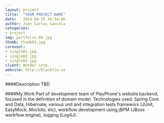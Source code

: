 ```yaml
---
layout: project
title:  "YOUR PROJECT NAME"
date:   2014-04-25 16:54:46
author: Juan Carlos Cancela
categories:
- project
img: portfolio_04.jpg
thumb: thumb02.jpg
carousel:
- single01.jpg
- single02.jpg
- single03.jpg
client: Wonder Corp.
website: http://blacktie.co
---
```

####Description
TBD

####My Work
Part of development team of PlayPhone's website backend, focused in the definition of domain model. Technologies used: Spring Core and Data, Hibernate, various unit and integration tests framewors (JUnit, EasyMock, Mockito, etc), workflow development using jBPM (JBoss workflow engine), logging (Log4J).